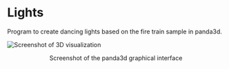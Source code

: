 # Lights

Program to create dancing lights based on the fire train sample in panda3d.

<div>
    <img src="images/0000.png" alt="Screenshot of 3D visualization">
    <p style="width:100%; text-align:center;">Screenshot of the panda3d graphical interface</p>
</div>